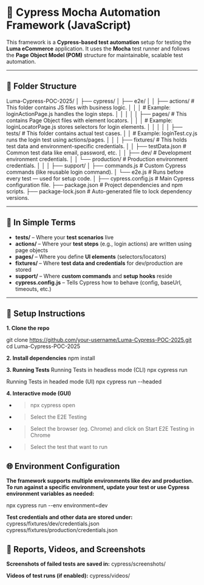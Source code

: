 # 📘 Cypress Mocha Automation Framework (JavaScript)

This framework is a **Cypress-based test automation** setup for testing the **Luma eCommerce** application. It uses the **Mocha** test runner and follows the **Page Object Model (POM)** structure for maintainable, scalable test automation.

---

## 📁 Folder Structure

Luma-Cypress-POC-2025/
│
├── cypress/
│   ├── e2e/
│   │   ├── actions/               # This folder contains JS files with business logic.
│   │   │                          # Example: loginActionPage.js handles the login steps.
│   │   │
│   │   ├── pages/                 # This contains Page Object files with element locators.
│   │   │                          # Example: loginLocatorPage.js stores selectors for login elements.
│   │   │
│   │   ├── tests/                 # This folder contains actual test cases.
│   │                              # Example: loginTest.cy.js runs the login test using actions/pages.
│   │
│   ├── fixtures/                  # This holds test data and environment-specific credentials.
│   │   ├── testData.json          # Common test data like email, password, etc.
│   │   ├── dev/                   # Development environment credentials.
│   │   └── production/            # Production environment credentials.
│   │
│   ├── support/
│       ├── commands.js            # Custom Cypress commands (like reusable login command).
│       └── e2e.js                 # Runs before every test — used for setup code.
│
├── cypress.config.js              # Main Cypress configuration file.
├── package.json                   # Project dependencies and npm scripts.
├── package-lock.json              # Auto-generated file to lock dependency versions.

---

## 📌 In Simple Terms

- **tests/** – Where your **test scenarios** live  
- **actions/** – Where your **test steps** (e.g., login actions) are written using page objects  
- **pages/** – Where you define **UI elements** (selectors/locators)  
- **fixtures/** – Where **test data and credentials** for dev/production are stored  
- **support/** – Where **custom commands** and **setup hooks** reside  
- **cypress.config.js** – Tells Cypress how to behave (config, baseUrl, timeouts, etc.)

---

## 🔧 Setup Instructions

**1. Clone the repo**

git clone https://github.com/your-username/Luma-Cypress-POC-2025.git
cd Luma-Cypress-POC-2025

**2. Install dependencies**
npm install

**3. Running Tests**
Running Tests in headless mode (CLI)
npx cypress run

Running Tests in headed mode (UI)
npx cypress run --headed

**4. Interactive mode (GUI)**
- > npx cypress open
- > Select the E2E Testing
- > Select the browser (eg. Chrome) and click on Start E2E Testing in Chrome
- > Select the test that want to run 

## 🌐 Environment Configuration
**The framework supports multiple environments like dev and production.
To run against a specific environment, update your test or use Cypress environment variables as needed:**

npx cypress run --env environment=dev

**Test credentials and other data are stored under:**
cypress/fixtures/dev/credentials.json
cypress/fixtures/production/credentials.json

## 📸 Reports, Videos, and Screenshots
**Screenshots of failed tests are saved in:**
cypress/screenshots/

**Videos of test runs (if enabled):**
cypress/videos/

